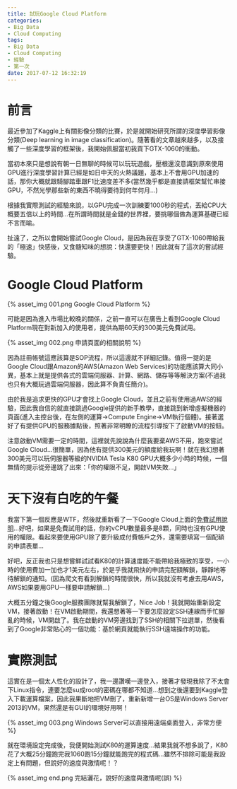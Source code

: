 ```yaml
---
title: 試玩Google Cloud Platform
categories:
- Big Data
- Cloud Computing
tags:
- Big Data
- Cloud Computing
- 經驗
- 第一次
date: 2017-07-12 16:32:19
---
```


# 前言

最近參加了Kaggle上有關影像分類的比賽，於是就開始研究所謂的深度學習影像分類(Deep learning in image classification)。隨著看的文章越來越多，以及接觸了一些深度學習的框架後，我開始佩服當初我買下GTX-1060的衝動。

當初本來只是想說有朝一日無聊的時候可以玩玩遊戲，壓根還沒意識到原來使用GPU進行深度學習計算已經是如日中天的火熱議題，基本上不會用GPU加速的話，那你大概就跟騎腳踏車跟F1比速度差不多(當然幾乎都是直接請框架幫忙串接GPU，不然光學那些新的東西不曉得要待到何年何月...)

<!--more-->

根據我實際測試的經驗來說，以GPU完成一次訓練要1000秒的程式，丟給CPU大概要五倍以上的時間...在所謂時間就是金錢的世界裡，要挑哪個做為運算基礎已經不言而喻。

扯遠了，之所以會開始嘗試Google Cloud，是因為我在享受了GTX-1060帶給我的「極速」快感後，又食髓知味的想說：快還要更快！因此就有了這次的嘗試經驗。

# Google Cloud Platform

{% asset_img 001.png Google Cloud Platform %}

可能是因為進入市場比較晚的關係，之前一直可以在廣告上看到Google Cloud Platform現在對新加入的使用者，提供為期60天的300美元免費試用。

{% asset_img 002.png 申請頁面的相關說明 %}

因為註冊帳號這應該算是SOP流程，所以這邊就不詳細記錄。值得一提的是Google Cloud跟Amazon的AWS(Amazon Web Services)的功能應該算大同小異，基本上就是提供各式的雲端伺服器、計算、網路、儲存等等解決方案(不過我也只有大概玩過雲端伺服器，因此算不負責任簡介)。

由於我是追求更快的GPU才會找上Google Cloud，並且之前有使用過AWS的經驗，因此我自信的就直接跳過Google提供的新手教學，直接跳到新增虛擬機器的頁面(進入主控台後，在左側的運算→Compute Engine→VM執行個體)。接著選好了有提供GPU的服務據點後，照著非常明瞭的流程引導按下了啟動VM的按鈕。

注意啟動VM需要一定的時間，這裡就先說說為什麼我要棄AWS不用，跑來嘗試Google Cloud...很簡單，因為他有提供300美元的額度給我玩啊！就在我幻想著300美元可以玩伺服器等級的NVIDIA Tesla K80 GPU大概多少小時的時候，一個無情的提示從旁邊跳了出來：「你的權限不足，開啟VM失敗...」

# 天下沒有白吃的午餐

我當下第一個反應是WTF，然後就重新看了一下Google Cloud上面的[免費試用說明](https://cloud.google.com/free-trial/?hl=zh_TW)...好吧，如果是免費試用的話，你的vCPU數量最多是8顆，同時也沒有GPU使用的權限。看起來要使用GPU除了要升級成付費帳戶之外，還需要填寫一個配額的申請表單...

好吧，反正我也只是想嘗鮮試試看K80的計算速度能不能帶給我極致的享受，一小時的使用費加一加也才1美元左右，於是乎我就飛快的申請完配額解鎖，靜靜地等待解鎖的通知。(因為爬文有看到解鎖的時間很快，所以我就沒有考慮去用AWS，AWS如果要用GPU一樣要申請解鎖...)

大概五分鐘之後Google服務團隊就幫我解鎖了，Nice Job！我就開始重新設定VM，接著啟動！在VM啟動期間，我還想著等一下要怎麼設定SSH連線而手忙腳亂的時候，VM開啟了。我在啟動的VM旁邊找到了SSH的相關下拉選單，然後看到了Google非常貼心的一個功能：基於網頁就能執行SSH遠端操作的功能。

# 實際測試

這實在是一個太人性化的設計了，我一邊讚嘆一邊登入，接著才發現我除了不太會下Linux指令，連要怎麼su成root的密碼在哪都不知道...想到之後還要到Kaggle登入下載運算檔案，因此我果斷地把VM刪了，重新新增一台OS是Windows Server 2013的VM，果然還是有GUI的環境好用啊！

{% asset_img 003.png Windows Server可以直接用遠端桌面登入，非常方便 %}

就在環境設定完成後，我便開始測試K80的運算速度...結果我就不想多說了，K80花了大概25分鐘跑完我1060跑15分鐘就能跑完的程式碼...雖然不排除可能是我設定上有問題，但說好的速度與激情呢！？

{% asset_img end.png 完結灑花，說好的速度與激情呢(誤) %}